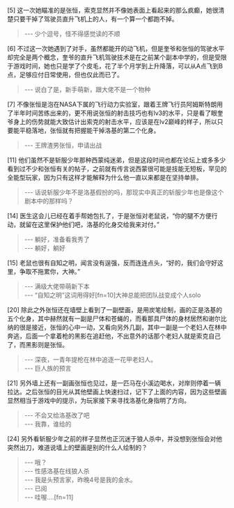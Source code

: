 
[5] 这一次她瞄准的是张恒，索克显然并不像她表面上看起来的那么疯癫，她很清楚只要干掉了驾驶员直升飞机上的人，有一个算一个都跑不掉。
>--- 少个逗号，怪不得感觉读的不顺<br>

[6] 不过这一次她遇到了对手，虽然都能开的动飞机，但是奎爷和张恒的驾驶水平却完全是两个概念，奎爷的直升飞机驾驶技术是在之前某个副本中学的，但是受限于游戏时间，她也只是学了个皮毛，花了半个月学到上升降落，可以从A点飞到B点，足够应付日常使用，但也仅此而已了。
>--- 说白了是，新手萌新，跟大佬不是一个物种<br>

[7] 不像张恒是泡在NASA下属的飞行动力实验室，跟着王牌飞行员阿姆斯特朗用了半年时间苦练出来的，更不用说张恒的射击技巧也有lv3的水平，只是看了眼奎爷身上的伤势就能大致估计出索克的射击水平，应该是在lv2巅峰的样子，所以只要能平稳落地，张恒就有把握能干掉洛基的第二个化身。
>--- 王牌渣男张恒，申请出战<br>

[11] 他们虽然不是斩服少年那种西蒙纯迷弟，但是这段时间也都在论坛上或多多少看到过不少和张恒有关的帖子，之前就有传言说西蒙很可能是技能无短板，罕见的全能型玩家，因为只有这样才能解释为什么他一直以来都是在坚持单排。
>--- 话说斩服少年不是洛基假扮的吗，那现实中真正的斩服少年也是像这个剧本中的那样吗？<br>

[14] 医生这会儿已经在着手帮她包扎了，于是张恒对老鼠说，“你的腿不方便行动，就留在这里保护他们吧，洛基的化身交给我来对付。”
>--- 躺好，准备看我秀了<br>
>--- 躺好，躺好<br>

[15] 老鼠也很有自知之明，闻言没有逞强，反而连连点头，“好的，我们会守好这里，争取不拖累你，大神。”
>--- 满级大佬带萌新下本<br>
>--- “自知之明”这词用得好[fn=10]大神总能把团队战变成个人solo<br>

[20] 除此之外张恒还在墙壁上看到了一副壁画，是用炭笔绘制，画的正是洛基的五个化身，其中赫然就有一副是尸体和苍蝇的，而看那具尸体的身材居然和谢尔比纳的很是接近，张恒的心中一动，又看向另外几副，其中一副是一个老妇人在林中奔逃，后面一个拿着枪的黑影在追赶他，不出意外的话那个老妇人就是索克自己了，而黑影则是张恒。
>--- 深夜，一青年提枪在林中追逐一花甲老妇人。<br>
>--- 巨人族的预言<br>

[21] 另外墙上还有一副画张恒也见过，是一匹马在小溪边喝水，对岸则停着一辆拉达。之后张恒的目光从其他壁画上快速扫过，记下了上面的内容，因为这些壁画显然相当于游戏中的提示，为玩家接下来寻找洛基化身指明了方向。
>--- 不会又给洛基改了吧<br>
>--- 我靠，谁给的<br>

[24] 另外看斩服少年之前的样子显然也正沉迷于狼人杀中，并没想到张恒会对他突然出刀，难道说墙上的壁画是别的什么人绘制的？
>--- 哦？<br>
>--- 性感洛基在线狼人杀<br>
>--- 我是头预言家，昨晚4号是我的金水。<br>
>--- 已阅<br>
>--- 哇喔....[fn=11]<br>
